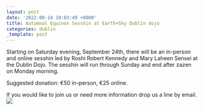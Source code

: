 ```yaml
---
layout: post
date: '2022-09-14 10:03:49 +0000'
title: Autumnal Equinox Sesshin at Earth+Sky Dublin dojo
categories: dublin
_template: post
---
```


Starting on Saturday evening, September 24th, there will be an in-person  and online sesshin led by Roshi Robert Kennedy and Mary Laheen Sensei at the Dublin Dojo. The sesshin will run through Sunday and end after zazen on Monday morning.

Suggested donation: €50 in-person, €25 online.

If you would like to join us or need more information drop us a line by email.![](https://zenireland.s3.eu-west-1.amazonaws.com/AUTUMNALequinox22_sesshin.jpg)
